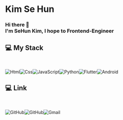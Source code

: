 # Kim Se Hun
### Hi there 👋 </br>I'm SeHun Kim, I hope to Frontend-Engineer

## 💻 My Stack
</br>

<img alt="Html" src ="https://img.shields.io/badge/HTML5-E34F26.svg?&style=for-the-badge&logo=HTML5&logoColor=white"/><img alt="Css" src ="https://img.shields.io/badge/CSS3-1572B6.svg?&style=for-the-badge&logo=CSS3&logoColor=white"/><img alt="JavaScript" src ="https://img.shields.io/badge/JavaScriipt-F7DF1E.svg?&style=for-the-badge&logo=JavaScript&logoColor=black"/><img alt="Python" src ="https://img.shields.io/badge/Python-3776AB.svg?&style=for-the-badge&logo=Python&logoColor=white"/><img alt="Flutter" src ="https://img.shields.io/badge/Flutter-02569B.svg?&style=for-the-badge&logo=Flutter&logoColor=white"/><img alt="Android" src ="https://img.shields.io/badge/Android-3DDC84.svg?&style=for-the-badge&logo=Android&logoColor=black"/>

## 💻 Link
</br>

<img alt="GitHub" src ="https://img.shields.io/badge/GitHub-181717.svg?&style=for-the-badge&logo=GitHub&logoColor=white&link=https://github.com/Hun-Se"/><img alt="GitHub" src ="https://img.shields.io/badge/Tistory-white.svg?&style=for-the-badge&link=https://github.com/Hun-Se"/><img alt="Gmail" src ="https://img.shields.io/badge/Gmail-EA4335.svg?&style=for-the-badge&logo=Gmail&logoColor=white&link=kim72840@gmail.com"/>
